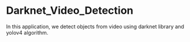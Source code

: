# Darknet_Video_Detection
In this application, we detect objects from video using darknet library and yolov4 algorithm.
